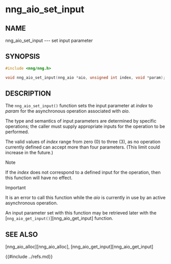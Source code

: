 # nng_aio_set_input

## NAME

nng_aio_set_input --- set input parameter

## SYNOPSIS

```c
#include <nng/nng.h>

void nng_aio_set_input(nng_aio *aio, unsigned int index, void *param);
```

## DESCRIPTION

The `nng_aio_set_input()` function sets the input parameter at _index_
to _param_ for the asynchronous operation associated with _aio_.

The type and semantics of input parameters are determined by specific
operations; the caller must supply appropriate inputs for the operation
to be performed.

The valid values of _index_ range from zero (0) to three (3), as no operation
currently defined can accept more than four parameters.
(This limit could increase in the future.)

> [!NOTE]
> If the _index_ does not correspond to a defined input for the operation,
> then this function will have no effect.

> [!IMPORTANT]
> It is an error to call this function while the _aio_ is currently
> in use by an active asynchronous operation.

An input parameter set with this function may be retrieved later with
the [`nng_aio_get_input()`][nng_aio_get_input] function.

## SEE ALSO

[nng_aio_alloc][nng_aio_alloc],
[nng_aio_get_input][nng_aio_get_input]

{{#include ../refs.md}}
